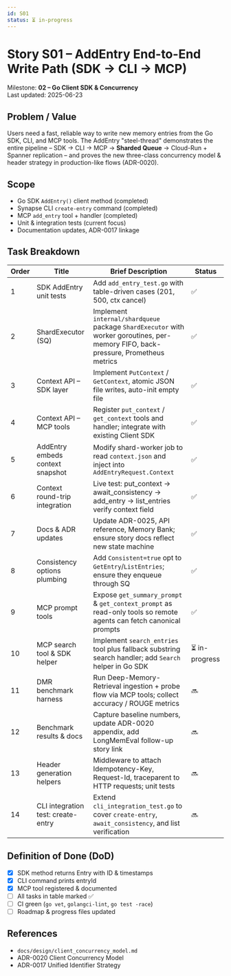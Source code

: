 ```yaml
---
id: S01
status: ⏳ in-progress
---
```

# Story S01 – AddEntry End-to-End Write Path (SDK → CLI → MCP)

Milestone: **02 – Go Client SDK & Concurrency**  
Last updated: 2025-06-23

## Problem / Value
Users need a fast, reliable way to write new memory entries from the Go SDK, CLI, and MCP tools. The AddEntry "steel-thread" demonstrates the entire pipeline – SDK → CLI → MCP → **Sharded Queue** → Cloud-Run + Spanner replication – and proves the new three-class concurrency model & header strategy in production-like flows (ADR-0020).

## Scope
* Go SDK `AddEntry()` client method (completed)
* Synapse CLI `create-entry` command (completed)
* MCP `add_entry` tool + handler (completed)
* Unit & integration tests (current focus)
* Documentation updates, ADR-0017 linkage

## Task Breakdown

| Order | Title                              | Brief Description                                                                                                                  | Status        |
| ----- | ---------------------------------- | ---------------------------------------------------------------------------------------------------------------------------------- | ------------- |
| 1     | SDK AddEntry unit tests            | Add `add_entry_test.go` with table-driven cases (201, 500, ctx cancel)                                                             | ✅             |
| 2     | ShardExecutor (SQ)                 | Implement `internal/shardqueue` package `ShardExecutor` with worker goroutines, per-memory FIFO, back-pressure, Prometheus metrics | ✅             |
| 3     | Context API – SDK layer            | Implement `PutContext` / `GetContext`, atomic JSON file writes, auto-init empty file                                               | ✅             |
| 4     | Context API – MCP tools            | Register `put_context` / `get_context` tools and handler; integrate with existing Client SDK                                       | ✅             |
| 5     | AddEntry embeds context snapshot   | Modify shard-worker job to read `context.json` and inject into `AddEntryRequest.Context`                                           | ✅             |
| 6     | Context round-trip integration     | Live test: put_context → await_consistency → add_entry → list_entries verify context field                                         | ✅             |
| 7     | Docs & ADR updates                 | Update ADR-0025, API reference, Memory Bank; ensure story docs reflect new state machine                                           | ✅             |
| 8     | Consistency options plumbing       | Add `Consistent=true` opt to `GetEntry`/`ListEntries`; ensure they enqueue through SQ                                              | ✅             |
| 9     | MCP prompt tools                   | Expose `get_summary_prompt` & `get_context_prompt` as read-only tools so remote agents can fetch canonical prompts                 | ✅             |
| 10    | MCP search tool & SDK helper       | Implement `search_entries` tool plus fallback substring search handler; add `Search` helper in Go SDK                              | ⏳ in-progress |
| 11    | DMR benchmark harness              | Run Deep-Memory-Retrieval ingestion + probe flow via MCP tools; collect accuracy / ROUGE metrics                                   | 🔜            |
| 12    | Benchmark results & docs           | Capture baseline numbers, update ADR-0020 appendix, add LongMemEval follow-up story link                                           | 🔜            |
| 13    | Header generation helpers          | Middleware to attach Idempotency-Key, Request-Id, traceparent to HTTP requests; unit tests                                         | 🔜            |
| 14    | CLI integration test: create-entry | Extend `cli_integration_test.go` to cover `create-entry`, `await_consistency`, and list verification                               | 🔜            |


## Definition of Done (DoD)
- [x] SDK method returns Entry with ID & timestamps
- [x] CLI command prints entryId
- [x] MCP tool registered & documented
- [ ] All tasks in table marked ✅
- [ ] CI green (`go vet`, `golangci-lint`, `go test -race`)
- [ ] Roadmap & progress files updated

## References
* `docs/design/client_concurrency_model.md`
* ADR-0020 Client Concurrency Model
* ADR-0017 Unified Identifier Strategy 